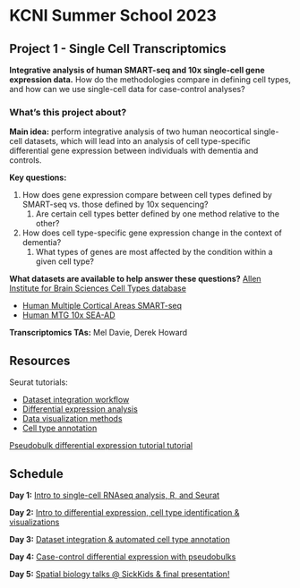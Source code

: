 # KCNI Summer School 2023
## Project 1 - Single Cell Transcriptomics

**Integrative analysis of human SMART-seq and 10x single-cell gene expression data.** How do the methodologies compare in defining cell types, and how can we use single-cell data for case-control analyses?

### What’s this project about? 

**Main idea:** perform integrative analysis of two human neocortical single-cell datasets, which will lead into an analysis of cell type-specific differential gene expression between individuals with dementia and controls.

**Key questions:**

1. How does gene expression compare between cell types defined by SMART-seq vs. those defined by 10x sequencing?
    1. Are certain cell types better defined by one method relative to the other?
2. How does cell type-specific gene expression change in the context of dementia?
    1. What types of genes are most affected by the condition within a given cell type?

**What datasets are available to help answer these questions?**
[Allen Institute for Brain Sciences Cell Types database](https://celltypes.brain-map.org/)
* [Human Multiple Cortical Areas SMART-seq](https://portal.brain-map.org/atlases-and-data/rnaseq/human-multiple-cortical-areas-smart-seq)
* [Human MTG 10x SEA-AD](https://portal.brain-map.org/atlases-and-data/rnaseq/human-mtg-10x_sea-ad)

**Transcriptomics TAs:** Mel Davie, Derek Howard

## Resources

Seurat tutorials:
* [Dataset integration workflow](https://satijalab.org/seurat/articles/integration_introduction.html)
* [Differential expression analysis](https://satijalab.org/seurat/articles/de_vignette.html)
* [Data visualization methods](https://satijalab.org/seurat/articles/visualization_vignette.html)
* [Cell type annotation](https://satijalab.org/seurat/articles/integration_mapping.html)

[Pseudobulk differential expression tutorial tutorial](https://hbctraining.github.io/scRNA-seq/lessons/pseudobulk_DESeq2_scrnaseq.html)

## Schedule
**Day 1:** [Intro to single-cell RNAseq analysis, R, and Seurat](https://github.com/tripathylab/KCNISS_2023/blob/main/code/Day_1.Rmd)

**Day 2:** [Intro to differential expression, cell type identification & visualizations](https://github.com/tripathylab/KCNISS_2023/blob/main/code/Day_2.Rmd)

**Day 3:** [Dataset integration & automated cell type annotation](https://github.com/tripathylab/KCNISS_2023/blob/main/code/Day_3.Rmd)

**Day 4:** [Case-control differential expression with pseudobulks](https://github.com/tripathylab/KCNISS_2023/blob/main/code/Day_4.Rmd)

**Day 5:** [Spatial biology talks @ SickKids & final presentation!](https://github.com/tripathylab/KCNISS_2023/blob/main/code/Day_5.Rmd)
